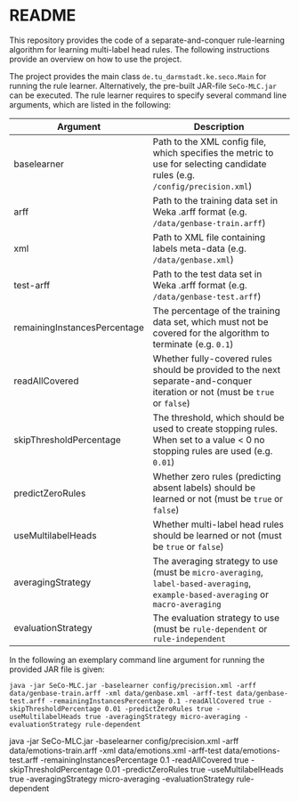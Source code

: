 # README

This repository provides the code of a separate-and-conquer rule-learning algorithm for learning multi-label head rules. The following instructions provide an overview on how to use the project.

The project provides the main class `de.tu_darmstadt.ke.seco.Main` for running the rule learner. Alternatively, the pre-built JAR-file `SeCo-MLC.jar` can be executed. The rule learner requires to specify several command line arguments, which are listed in the following:

| Argument                     | Description                                                                                                                       |
|------------------------------|-----------------------------------------------------------------------------------------------------------------------------------|
| baselearner                  | Path to the XML config file, which specifies the metric to use for selecting candidate rules (e.g. `/config/precision.xml`)       |
| arff                         | Path to the training data set in Weka .arff format (e.g. `/data/genbase-train.arff`)                                              |
| xml                          | Path to XML file containing labels meta-data (e.g. `/data/genbase.xml`)                                                           |
| test-arff                    | Path to the test data set in Weka .arff format (e.g. `/data/genbase-test.arff`)                                                   |
| remainingInstancesPercentage | The percentage of the training data set, which must not be covered for the algorithm to terminate (e.g. `0.1`)                    |
| readAllCovered               | Whether fully-covered rules should be provided to the next separate-and-conquer iteration or not (must be `true` or `false`)      |
| skipThresholdPercentage      | The threshold, which should be used to create stopping rules. When set to a value < 0 no stopping rules are used (e.g. `0.01`)    |
| predictZeroRules             | Whether zero rules (predicting absent labels) should be learned or not (must be `true` or `false`)                                |
| useMultilabelHeads           | Whether multi-label head rules should be learned or not (must be `true` or `false`)                                               |
| averagingStrategy            | The averaging strategy to use (must be `micro-averaging`, `label-based-averaging`, `example-based-averaging` or `macro-averaging` |
| evaluationStrategy           | The evaluation strategy to use (must be `rule-dependent` or `rule-independent`                                                    |

In the following an exemplary command line argument for running the provided JAR file is given:

```
java -jar SeCo-MLC.jar -baselearner config/precision.xml -arff data/genbase-train.arff -xml data/genbase.xml -arff-test data/genbase-test.arff -remainingInstancesPercentage 0.1 -readAllCovered true -skipThresholdPercentage 0.01 -predictZeroRules true -useMultilabelHeads true -averagingStrategy micro-averaging -evaluationStrategy rule-dependent
```
java -jar SeCo-MLC.jar -baselearner config/precision.xml -arff data/emotions-train.arff -xml data/emotions.xml -arff-test data/emotions-test.arff -remainingInstancesPercentage 0.1 -readAllCovered true -skipThresholdPercentage 0.01 -predictZeroRules true -useMultilabelHeads true -averagingStrategy micro-averaging -evaluationStrategy rule-dependent
